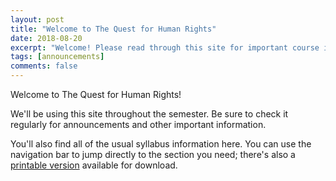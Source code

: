 ```yaml
---
layout: post
title: "Welcome to The Quest for Human Rights"
date: 2018-08-20
excerpt: "Welcome! Please read through this site for important course information."
tags: [announcements]
comments: false
---
```


Welcome to The Quest for Human Rights!

We'll be using this site throughout the semester. Be sure to check it regularly for announcements and other important information.

You'll also find all of the usual syllabus information here. You can use the navigation bar to jump directly to the section you need; there's also a [printable version](https://drive.google.com/file/d/1juOhRQ2_T414aGOriV5vn_JV3dllaXy5/view?usp=sharing) available for download.